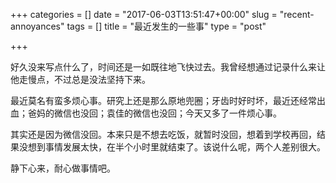 +++
categories = []
date = "2017-06-03T13:51:47+00:00"
slug = "recent-annoyances"
tags = []
title = "最近发生的一些事"
type = "post"

+++


好久没来写点什么了，时间还是一如既往地飞快过去。我曾经想通过记录什么来让他走慢点，不过总是没法坚持下来。

最近莫名有蛮多烦心事。研究上还是那么原地兜圈；牙齿时好时坏，最近还经常出血；爸妈的微信也没回；袁佳的微信也没回；今天又多了一件烦心事。

其实还是因为微信没回。本来只是不想去吃饭，就暂时没回，想着到学校再回，结果没想到事情发展太快，在半个小时里就结束了。该说什么呢，两个人差别很大。

静下心来，耐心做事情吧。
